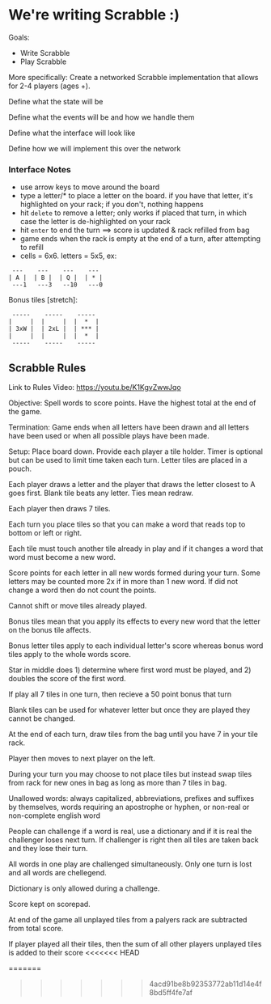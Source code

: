 # We're writing Scrabble :)

Goals:
* Write Scrabble
* Play Scrabble

More specifically: Create a networked Scrabble implementation that allows for 2-4 players (ages <can use laptop>+).

Define what the state will be

Define what the events will be and how we handle them

Define what the interface will look like

Define how we will implement this over the network
  
### Interface Notes
- use arrow keys to move around the board
- type a letter/* to place a letter on the board. if you have that letter, it's highlighted on your rack; if you don't, nothing happens
- hit `delete` to remove a letter; only works if placed that turn, in which case the letter is de-highlighted on  your rack
- hit `enter` to end the turn ==> score is updated & rack refilled from bag
- game ends when the rack is empty at the end of a turn, after attempting to refill
- cells = 6x6. letters = 5x5, ex:

```
 ---    ---    ---    ---
| A |  | B |  | Q |  | * |
 ---1   ---3   --10   ---0
```

Bonus tiles [stretch]:
```
 -----    -----    -----
|     |  |     |  |  *  |
| 3xW |  | 2xL |  | *** |
|     |  |     |  |  *  |
 -----    -----    -----
```
  
  
## Scrabble Rules

Link to Rules Video: https://youtu.be/K1KgvZwwJqo

Objective: Spell words to score points. Have the highest total at the end of the game.

Termination: Game ends when all letters have been drawn and all letters have been used or when all possible plays have been made.

Setup: Place board down. Provide each player a tile holder. Timer is optional but can be used to limit time taken each turn. Letter tiles are placed in a pouch.

Each player draws a letter and the player that draws the letter closest to A goes first. Blank tile beats any letter. Ties mean redraw.

Each player then draws 7 tiles.

Each turn you place tiles so that you can make a word that reads top to bottom or left or right.

Each tile must touch another tile already in play and if it changes a word that word must become a new word.

Score points for each letter in all new words formed during your turn. Some letters may be counted more 2x if in more than 1 new word. If did not change a word then do not count the points.

Cannot shift or move tiles already played.

Bonus tiles mean that you apply its effects to every new word that the letter on the bonus tile affects.

Bonus letter tiles apply to each individual letter's score whereas bonus word tiles apply to the whole words score.

Star in middle does 1) determine where first word must be played, and 2) doubles the score of the first word.

If play all 7 tiles in one turn, then recieve a 50 point bonus that turn

Blank tiles can be used for whatever letter but once they are played they cannot be changed.

At the end of each turn, draw tiles from the bag until you have 7 in your tile rack.

Player then moves to next player on the left.

During your turn you may choose to not place tiles but instead swap tiles from rack for new ones in bag as long as more than 7 tiles in bag.

Unallowed words: always capitalized, abbreviations, prefixes and suffixes by themselves, words requiring an apostrophe or hyphen, or non-real or non-complete english word

People can challenge if a word is real, use a dictionary and if it is real the challenger loses next turn. If challenger is right then all tiles are taken back and they lose their turn.

All words in one play are challenged simultaneously. Only one turn is lost and all words are chellegend.

Dictionary is only allowed during a challenge.

Score kept on scorepad.

At end of the game all unplayed tiles from a palyers rack are subtracted from total score.

If player played all their tiles, then the sum of all other players unplayed tiles is added to their score
<<<<<<< HEAD

=======
>>>>>>> 4acd91be8b92353772ab11d14e4f8bd5ff4fe7af

